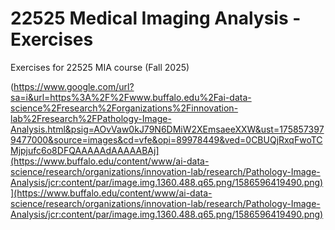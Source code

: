 # 22525 Medical Imaging Analysis - Exercises
Exercises for 22525 MIA course (Fall 2025)  

(https://www.google.com/url?sa=i&url=https%3A%2F%2Fwww.buffalo.edu%2Fai-data-science%2Fresearch%2Forganizations%2Finnovation-lab%2Fresearch%2FPathology-Image-Analysis.html&psig=AOvVaw0kJ79N6DMiW2XEmsaeeXXW&ust=1758573979477000&source=images&cd=vfe&opi=89978449&ved=0CBUQjRxqFwoTCMjpjufc6o8DFQAAAAAdAAAAABAj](https://www.buffalo.edu/content/www/ai-data-science/research/organizations/innovation-lab/research/Pathology-Image-Analysis/jcr:content/par/image.img.1360.488.q65.png/1586596419490.png)](https://www.buffalo.edu/content/www/ai-data-science/research/organizations/innovation-lab/research/Pathology-Image-Analysis/jcr:content/par/image.img.1360.488.q65.png/1586596419490.png)
